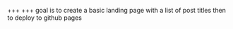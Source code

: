+++
+++
goal is to create a basic landing page with a list of post titles
then to deploy to github pages
